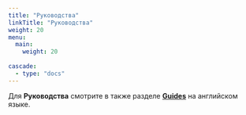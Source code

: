 ```yaml
---
title: "Руководства"
linkTitle: "Руководства"
weight: 20
menu:
  main:
    weight: 20
    
cascade:
  - type: "docs"
---
```


Для **Руководства** смотрите в также разделе [**Guides**](/guides) на английском языке.

